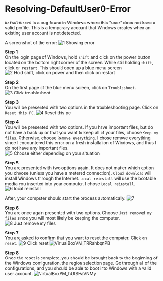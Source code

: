 # Resolving-DefaultUser0-Error

`DefaultUser0` is a bug found in Windows where this "user" does not have a valid profile. This is a temporary account that Windows creates when an existing user account is not detected.

A screenshot of the error:
![1 Showing error](https://github.com/johnnyh209/Resolving-DefaultUser0-Error/assets/33064730/cce162be-b14e-476c-9810-367bef7f009a)

**Step 1**<br>
On the login page of Windows, hold `shift` and click on the power button located on the bottom right corner of the screen. While still holding `shift`, click on `restart`. This should open up a blue menu screen. 
![2 Hold shift, click on power and then click on restart](https://github.com/johnnyh209/Resolving-DefaultUser0-Error/assets/33064730/191eb36f-6650-49b4-89f0-decb71c1ddba)

**Step 2**<br>
On the first page of the blue menu screen, click on `Troubleshoot`.
![3 Click troubleshoot](https://github.com/johnnyh209/Resolving-DefaultUser0-Error/assets/33064730/b43f9128-c4ff-4437-a282-0d0ff77402f8)

**Step 3**<br>
You will be presented with two options in the troubleshooting page. Click on `Reset this PC`.
![4 Reset this pc](https://github.com/johnnyh209/Resolving-DefaultUser0-Error/assets/33064730/82ec3126-af19-439d-a025-377aa877695a)

**Step 4**<br>
You will be presented with two options. If you have important files, but do not have a back up or that you want to keep all of your files, choose `Keep my files`. Otherwise, choose `Remove everything`. I chose remove everything since I encountered this error on a fresh installation of Windows, and thus I do not have any important files.
![5 Choose either depending on your situation](https://github.com/johnnyh209/Resolving-DefaultUser0-Error/assets/33064730/ded3ecd6-4fa8-4ba6-be3c-106e5e01ae5d)

**Step 5**<br>
You are presented with two options again. It does not matter which option you choose (unless you have a metered connection). `Cloud download` will install Windows through the Internet. `Local reinstall` will use the bootable media you inserted into your computer. I chose `Local reinstall`.
![6 local reinstall](https://github.com/johnnyh209/Resolving-DefaultUser0-Error/assets/33064730/0896af27-5de5-479b-9c3d-98a05fd36a08)

After, your computer should start the process automatically.
![7](https://github.com/johnnyh209/Resolving-DefaultUser0-Error/assets/33064730/6f5ca82f-2c0a-497e-b929-e203401e206c)

**Step 6**<br>
You are once again presented with two options. Choose `Just removed my files` since you will most likely be keeping the computer. 
![8 Just remove my files](https://github.com/johnnyh209/Resolving-DefaultUser0-Error/assets/33064730/1a46a1e0-c9cd-4ded-8d62-3a72a8f141dd)

**Step 7**<br>
You are asked to confirm that you want to reset the computer. Click on `reset`.
![9 Click reset](https://github.com/johnnyh209/Resolving-DefaultUser0-Error/assets/33064730/2649e518-0f02-44ff-b77e-44cc226bcbdf)
![VirtualBoxVM_TRRahbqnPB](https://github.com/johnnyh209/Resolving-DefaultUser0-Error/assets/33064730/8ce15a24-0926-42f9-aa1d-c1dc552363c6)

**Step 8**<br>
Once the reset is complete, you should be brought back to the beginning of the Windows configuration, the region selection page. Go through all of the configurations, and you should be able to boot into Windows with a valid user account.
![VirtualBoxVM_hUtSHaVNMy](https://github.com/johnnyh209/Resolving-DefaultUser0-Error/assets/33064730/08063478-a8ee-49c1-b547-214270bcf6ea)

